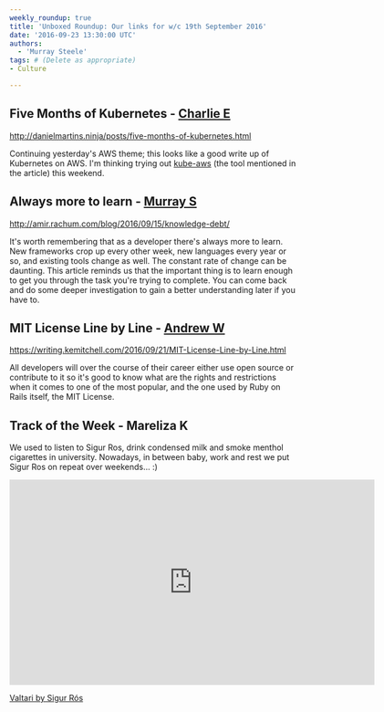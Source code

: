 ```yaml
---
weekly_roundup: true
title: 'Unboxed Roundup: Our links for w/c 19th September 2016'
date: '2016-09-23 13:30:00 UTC'
authors:
  - 'Murray Steele'
tags: # (Delete as appropriate)
- Culture

---
```


## Five Months of Kubernetes - [Charlie E](/people#charlie-egan)

http://danielmartins.ninja/posts/five-months-of-kubernetes.html

Continuing yesterday's AWS theme; this looks like a good write up of Kubernetes on AWS. I'm thinking trying out [kube-aws](https://github.com/coreos/coreos-kubernetes/tree/master/multi-node/aws) (the tool mentioned in the article) this weekend.

## Always more to learn - [Murray S](/people#murray-steele)

http://amir.rachum.com/blog/2016/09/15/knowledge-debt/

It's worth remembering that as a developer there's always more to learn. New frameworks crop up every other week, new languages every year or so, and existing tools change as well. The constant rate of change can be daunting.  This article reminds us that the important thing is to learn enough to get you through the task you're trying to complete. You can come back and do some deeper investigation to gain a better understanding later if you have to.

## MIT License Line by Line - [Andrew W](/people#andrew-white)

https://writing.kemitchell.com/2016/09/21/MIT-License-Line-by-Line.html

All developers will over the course of their career either use open
source or contribute to it so it's good to know what are the rights and
restrictions when it comes to one of the most popular, and the one used
by Ruby on Rails itself, the MIT License.

## Track of the Week - Mareliza K

We used to listen to Sigur Ros, drink condensed milk and smoke menthol cigarettes in university. Nowadays, in between baby, work and rest we put Sigur Ros on repeat over weekends... :)

<iframe src="https://player.vimeo.com/video/53394874?color=d8c288&byline=0&portrait=0" width="640" height="360" frameborder="0" webkitallowfullscreen mozallowfullscreen allowfullscreen></iframe>

[Valtari by Sigur R&oacute;s](https://vimeo.com/53394874)
